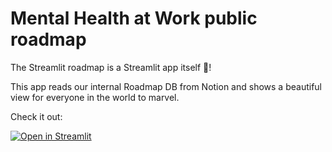 # Mental Health at Work public roadmap

The Streamlit roadmap is a Streamlit app itself 🤯!

This app reads our internal Roadmap DB from Notion and shows a beautiful view for everyone in the
world to marvel.

Check it out:

[![Open in Streamlit](https://static.streamlit.io/badges/streamlit_badge_black_white.svg)](https://share.streamlit.io/streamlit/roadmap)
